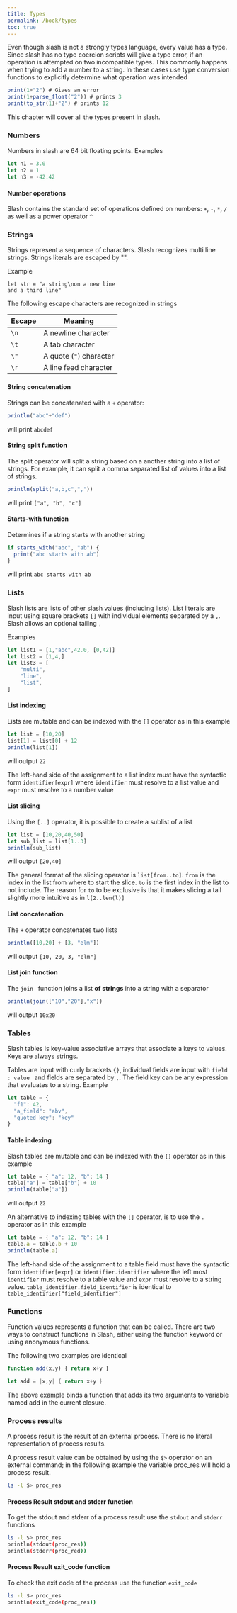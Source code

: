 ```yaml
---
title: Types
permalink: /book/types
toc: true
---
```

Even though slash is not a strongly types language, 
every value has a type.
Since slash has no type coercion scripts will give a 
type error,  if an operation is attempted on 
two incompatible types. This commonly happens when trying to add 
a number to a string. In these cases use type conversion 
functions to explicitly determine what operation was intended
```javascript
print(1+"2") # Gives an error
print(1+parse_float("2")) # prints 3
print(to_str(1)+"2") # prints 12
 ```

This chapter will cover all the types 
present in slash.

### Numbers
Numbers in slash are 64 bit floating points. 
Examples 
```javascript
let n1 = 3.0
let n2 = 1
let n3 = -42.42
```

#### Number operations
Slash contains the standard set of operations defined on numbers: ``+``, ``-``, ``*``, ``/`` 
as well as a power operator ``^``

### Strings
Strings represent a sequence of characters. Slash recognizes multi line strings. 
Strings literals are escaped by "".

Example
```
let str = "a string\non a new line
and a third line"
```

The following escape characters are recognized in strings

| Escape | Meaning |
|--------|---------|
| ``\n`` | A newline character |
| ``\t`` | A tab character |
| ``\"`` | A quote (``"``) character |
| ``\r`` | A line feed  character |

#### String concatenation
Strings can be concatenated with a `` + `` operator:
```javascript
println("abc"+"def") 
```
will print ``abcdef``

#### String split function
The split operator will split a string based on a another string into a 
list of strings. For example, it can split a comma separated list of values 
into a list of strings.
```javascript
println(split("a,b,c",",")) 
```
will print ``["a", "b", "c"]``

#### Starts-with function
Determines if a string starts with another string
```javascript
if starts_with("abc", "ab") {
  print("abc starts with ab")
}
```
will print ``abc starts with ab``

### Lists
Slash lists are lists of other slash values (including lists). List 
literals are input using square brackets ``[]`` with individual elements
separated by a ``,``. Slash allows an optional tailing ``,``

Examples
```javascript
let list1 = [1,"abc",42.0, [0,42]]
let list2 = [1,4,]
let list3 = [
    "multi",
    "line",
    "list",
]
```

#### List indexing
Lists are mutable and can be indexed with the ``[]`` operator as in this example
```javascript
let list = [10,20]
list[1] = list[0] + 12
println(list[1])
```
will output `` 22 ``

The left-hand side of the assignment to a list
index must have the syntactic form `` identifier[expr] `` 
where ``identifier`` must resolve to a list value and 
``expr`` must resolve to a number value

#### List slicing
Using the `[..]` operator, it is possible to create a sublist of a list
```javascript
let list = [10,20,40,50]
let sub_list = list[1..3]
println(sub_list)
```
will output `[20,40]`

The general format of the slicing operator is ``list[from..to]``. ``from`` is the index in 
the list from where to start the slice. ``to`` is the first index in the list to not include.
The reason for ``to`` to be exclusive is that it makes slicing a tail slightly more
intuitive as in ``l[2..len(l)]``


#### List concatenation
The `` + `` operator concatenates two lists
```javascript
println([10,20] + [3, "elm"])
```
will output `` [10, 20, 3, "elm"] ``

#### List join function
The ``join `` function joins a list **of strings** into a string with a separator
```javascript
println(join(["10","20"],"x"))
```
will output `` 10x20 ``

### Tables
Slash tables is key-value associative arrays 
that associate a keys to values. 
Keys are always strings.

Tables are input with curly brackets ``{}``, 
individual fields are input with ``field : value ``
and fields are separated by ``,``. 
The field key can be any expression 
that evaluates to a string.
Example
```javascript
let table = { 
  "f1": 42, 
  "a_field": "abv",
  "quoted key": "key" 
}
```

#### Table indexing
Slash tables are mutable and can be indexed with the 
``[]`` operator as in this example
```javascript
let table = { "a": 12, "b": 14 }
table["a"] = table["b"] + 10
println(table["a"])
```
will output `` 22 ``

An alternative to indexing tables with the ``[]`` 
operator, is to use the ``.`` operator as in this example
```javascript
let table = { "a": 12, "b": 14 }
table.a = table.b + 10
println(table.a)
```

The left-hand side of the assignment to a table
field must have the syntactic form `` identifier[expr] `` or `` identifier.identifier ``
where the left most ``identifier`` must resolve to a table value and
``expr`` must resolve to a string value. `` table_identifier.field_identifier `` 
is identical to `` table_identifier["field_identifier"] ``

### Functions

Function values represents a function that can be called. There are 
two ways to construct functions in Slash, either using the function 
keyword or using anonymous functions.

The following two examples are identical
```javascript
function add(x,y) { return x+y }
```

```rust
let add = |x,y| { return x+y }
```

The above example binds a function that adds its two arguments to 
variable named add in the current closure.

### Process results

A process result is the result of an external process. There is no 
literal representation of process results.

A process result value can be obtained by using the `` $> `` operator 
on an external command; in the following example the variable proc_res will 
hold a process result.
```bash
ls -l $> proc_res
```

#### Process Result stdout and stderr function
To get the stdout and stderr of a process result use the 
`` stdout `` and `` stderr `` functions 

```bash
ls -l $> proc_res
println(stdout(proc_res))
println(stderr(proc_red))
```

#### Process Result exit_code function
To check the exit code of the process use the function `` exit_code ``

```bash
ls -l $> proc_res
println(exit_code(proc_res))
```
